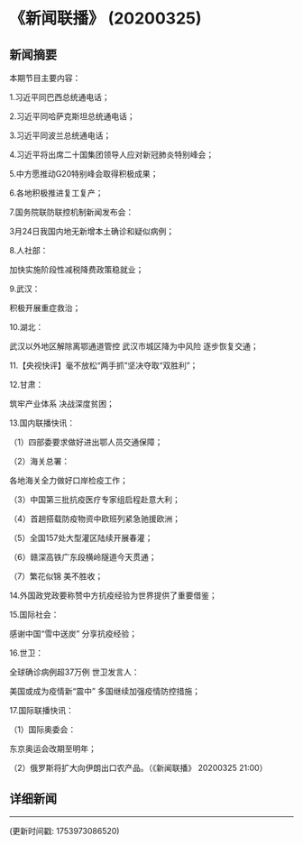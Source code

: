 # 《新闻联播》 (20200325)

## 新闻摘要

本期节目主要内容：

1.习近平同巴西总统通电话；

2.习近平同哈萨克斯坦总统通电话；

3.习近平同波兰总统通电话；

4.习近平将出席二十国集团领导人应对新冠肺炎特别峰会；

5.中方愿推动G20特别峰会取得积极成果；

6.各地积极推进复工复产；

7.国务院联防联控机制新闻发布会：

3月24日我国内地无新增本土确诊和疑似病例；

8.人社部：

加快实施阶段性减税降费政策稳就业；

9.武汉：

积极开展重症救治；

10.湖北：

武汉以外地区解除离鄂通道管控 武汉市城区降为中风险 逐步恢复交通；

11.【央视快评】毫不放松“两手抓”坚决夺取“双胜利”；

12.甘肃：

筑牢产业体系 决战深度贫困；

13.国内联播快讯：

（1）四部委要求做好进出鄂人员交通保障；

（2）海关总署：

各地海关全力做好口岸检疫工作；

（3）中国第三批抗疫医疗专家组启程赴意大利；

（4）首趟搭载防疫物资中欧班列紧急驰援欧洲；

（5）全国157处大型灌区陆续开展春灌；

（6）赣深高铁广东段横岭隧道今天贯通；

（7）繁花似锦 美不胜收；

14.外国政党政要称赞中方抗疫经验为世界提供了重要借鉴；

15.国际社会：

感谢中国“雪中送炭” 分享抗疫经验；

16.世卫：

全球确诊病例超37万例 世卫发言人：

美国或成为疫情新“震中” 多国继续加强疫情防控措施；

17.国际联播快讯：

（1）国际奥委会：

东京奥运会改期至明年；

（2）俄罗斯将扩大向伊朗出口农产品。（《新闻联播》 20200325 21:00）

## 详细新闻

---

(更新时间戳: 1753973086520)

